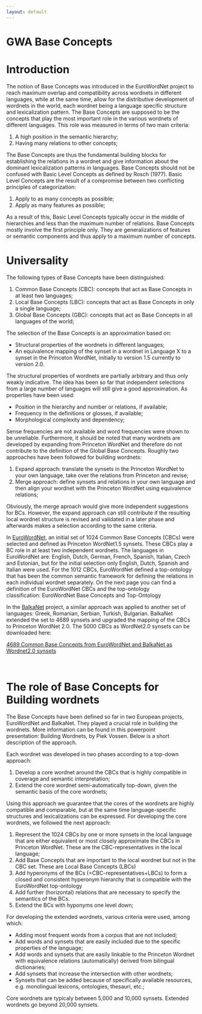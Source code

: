 ```yaml
---
layout: default
---
```


# GWA Base Concepts

# Introduction

The notion of Base Concepts was introduced in the EuroWordNet project to
reach maximum overlap and compatibility across wordnets in different
languages, while at the same time, allow for the distributive
development of wordnets in the world, each wordnet being a language
specific structure and lexicalization pattern. The Base Concepts are
supposed to be the concepts that play the most important role in the
various wordnets of different languages. This role was measured in terms
of two main criteria:

1.  A high position in the semantic hierarchy;
2.  Having many relations to other concepts;

The Base Concepts are thus the fundamental building blocks for
establishing the relations in a wordnet and give information about the
dominant lexicalization patterns in languages. Base Concepts should not
be confused with Basic Level Concepts as defined by Rosch (1977). Basic
Level Concepts are the result of a compromise between two conflicting
principles of categorization:

1.  Apply to as many concepts as possible;
2.  Apply as many features as possible;

As a result of this, Basic Level Concepts typically occur in the middle
of hierarchies and less than the maximum number of relations. Base
Concepts mostly involve the first principle only. They are
generalizations of features or semantic components and thus apply to a
maximum number of concepts.

# Universality

The following types of Base Concepts have been distinguished:

1.  Common Base Concepts (CBC): concepts that act as Base Concepts in at
    least two languages;
2.  Local Base Concepts (LBC): concepts that act as Base Concepts in
    only a single language;
3.  Global Base Concepts (GBC): concepts that act as Base Concepts in
    all languages of the world;

The selection of the Base Concepts is an approximation based on:

-   Structural properties of the wordnets in different languages;
-   An equivalence mapping of the synset in a wordnet in Language X to a
    synset in the Princeton WordNet, initially to version 1.5 currently
    to version 2.0.

The structural properties of wordnets are partially arbitrary and thus
only weakly indicative. The idea has been so far that independent
selections from a large number of languages will still give a good
approximation. As properties have been used:

-   Position in the hierarchy and number or relations, if available;
-   Frequency in the definitions or glosses, if available;
-   Morphological complexity and dependency;

Sense frequencies are not available and word frequencies were shown to
be unreliable. Furthermore, it should be noted that many wordnets are
developed by expanding from Princeton WordNet and therefore do not
contribute to the definition of the Global Base Concepts. Roughly two
approaches have been followed for building wordnets:

1.  Expand approach: translate the synsets in the Princeton WordNet to
    your own language, take over the relations from Princeton and
    revise;
2.  Merge approach: define synsets and relations in your own language
    and then align your wordnet with the Princeton WordNet using
    equivalence relations;

Obviously, the merge aproach would give more independent suggestions for
BCs. However, the expand approach can still contribute if the resulting
local wordnet structure is revised and validated in a later phase and
afterwards makes a selection according to the same criteria.

In [EuroWordNet](http://www.illc.uva.nl/EuroWordNet/), an initial set of
1024 Common Base Concepts (CBCs) were selected and defined as Princeton
WordNet1.5 synsets. These CBCs play a BC role in at least two
independent wordnets. The languages in EuroWordNet are: English, Dutch,
German, French, Spanish, Italian, Czech and Estonian, but for the
initial selection only English, Dutch, Spanish and Italian were used.
For the 1012 CBCs, EuroWordNet defined a top-ontology that has been the
common semantic framework for defining the relations in each individual
wordnet separately. On the next page you can find a definition of the
EuroWordNet CBCs and the top-ontology classification: EuroWordNet Base
Concepts and
Top-Ontology

In the [BalkaNet](http://www.ceid.upatras.gr/Balkanet/) project, a
similar approach was applied to another set of languages: Greek,
Romanian, Serbian, Turkish, Bulgarian. BalkaNet extended the set to 4689
synsets and upgraded the mapping of the CBCs to Princeton WordNet 2.0.
The 5000 CBCs as WordNet2.0 synsets can be downloaded here:

[4689 Common Base Concepts from EuroWordNet and BalkaNet as Wordnet2.0
synsets](/5000_bc.zip)  

 

# The role of Base Concepts for Building wordnets

The Base Concepts have been defined so far in two European projects,
EuroWordNet and BalkaNet. They played a crucial role in building the
wordnets. More information can be found in this powerpoint
presentation: Building Wordnets, by Piek
Vossen. Below is
a short description of the approach.

Each wordnet was developed in two phases according to a top-down
approach:

1.  Develop a core wordnet around the CBCs that is highly compatible in
    coverage and semantic interpretation;
2.  Extend the core wordnet semi-automatically top-down, given the
    semantic basis of the core wordnets;

Using this approach we guarantee that the cores of the wordnets are
highly compatible and comparable, but at the same time language-specific
structures and lexicalizations can be expressed. For developing the core
wordnets, we followed the next approach:

1.  Represent the 1024 CBCs by one or more synsets in the local language
    that are either equivalent or most closely approximate the CBCs in
    Princeton WordNet. These are the CBC-representatives in the local
    language;
2.  Add Base Concepts that are important to the local wordnet but not in
    the CBC set. These are Local Base Concepts (LBCs)
3.  Add hyperonyms of the BCs (=CBC-representatives+LBCs) to form a
    closed and consistent hyperonym hierarchy that is compatible with
    the EuroWordNet top-ontology
4.  Add further (horizontal) relations that are necessary to specify the
    semantics of the BCs.
5.  Extend the BCs with hyponyms one level down;

For developing the extended wordnets, various criteria were used, among
which:

-   Adding most frequent words from a corpus that are not included;
-   Add words and synsets that are easily included due to the specific
    properties of the language;
-   Add words and synsets that are easily linkable to the Princeton
    Wordnet with equivalence relations (automatically) derived from
    bilingual dictionaries;
-   Add synsets that increase the intersection with other wordnets;
-   Synsets that can be added because of specifically available
    resources, e.g. monolingual lexicons, ontologies, thesauri, etc.;

Core wordnets are typicaly between 5,000 and 10,000 synsets. Extended
wordnets go beyond 20,000 synsets.
